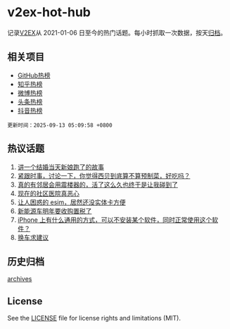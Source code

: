 # v2ex-hot-hub

 记录[V2EX](https://www.v2ex.com/)从 2021-01-06 日至今的热门话题。每小时抓取一次数据，按天[归档](archives)。
 
 ## 相关项目

- [GitHub热榜](https://github.com/lonnyzhang423/github-hot-hub)
- [知乎热榜](https://github.com/lonnyzhang423/zhihu-hot-hub)
- [微博热榜](https://github.com/lonnyzhang423/weibo-hot-hub)
- [头条热榜](https://github.com/lonnyzhang423/toutiao-hot-hub)
- [抖音热榜](https://github.com/lonnyzhang423/douyin-hot-hub)


 `更新时间：2025-09-13 05:09:58 +0800`

## 热议话题

1. [讲一个结婚当天新娘跑了的故事](https://www.v2ex.com/t/1158732)
1. [紧跟时事，讨论一下，你觉得西贝到底算不算预制菜，好吃吗？](https://www.v2ex.com/t/1158734)
1. [真的有邻居会用震楼器的，活了这么久也终于是让我碰到了](https://www.v2ex.com/t/1158687)
1. [现在的社区医院真恶心](https://www.v2ex.com/t/1158683)
1. [让人困惑的 esim，居然还没实体卡方便](https://www.v2ex.com/t/1158701)
1. [新能源车明年要收购置税了](https://www.v2ex.com/t/1158733)
1. [iPhone 上有什么通用的方式，可以不安装某个软件，同时正常使用这个软件？](https://www.v2ex.com/t/1158719)
1. [换车求建议](https://www.v2ex.com/t/1158754)

## 历史归档

[archives](archives)

## License

See the [LICENSE](LICENSE) file for license rights and limitations (MIT).
